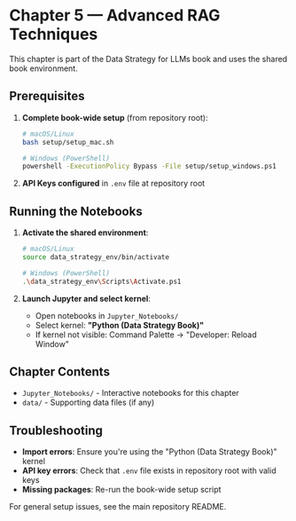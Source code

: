 # Chapter 5 — Advanced RAG Techniques

This chapter is part of the Data Strategy for LLMs book and uses the shared book environment.

## Prerequisites

1. **Complete book-wide setup** (from repository root):
   ```bash
   # macOS/Linux
   bash setup/setup_mac.sh
   
   # Windows (PowerShell)
   powershell -ExecutionPolicy Bypass -File setup/setup_windows.ps1
   ```

2. **API Keys configured** in `.env` file at repository root

## Running the Notebooks

1. **Activate the shared environment**:
   ```bash
   # macOS/Linux
   source data_strategy_env/bin/activate
   
   # Windows (PowerShell)
   .\data_strategy_env\Scripts\Activate.ps1
   ```

2. **Launch Jupyter and select kernel**:
   - Open notebooks in `Jupyter_Notebooks/`
   - Select kernel: **"Python (Data Strategy Book)"**
   - If kernel not visible: Command Palette → "Developer: Reload Window"

## Chapter Contents

- `Jupyter_Notebooks/` - Interactive notebooks for this chapter
- `data/` - Supporting data files (if any)

## Troubleshooting

- **Import errors**: Ensure you're using the "Python (Data Strategy Book)" kernel
- **API key errors**: Check that `.env` file exists in repository root with valid keys
- **Missing packages**: Re-run the book-wide setup script

For general setup issues, see the main repository README.
